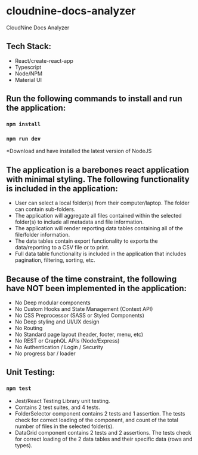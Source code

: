 # cloudnine-docs-analyzer
CloudNine Docs Analyzer

## Tech Stack:
- React/create-react-app
- Typescript
- Node/NPM
- Material UI

## Run the following commands to install and run the application:

### `npm install`
### `npm run dev`

*Download and have installed the latest version of NodeJS

## The application is a barebones react application with minimal styling. The following functionality is included in the application:

- User can select a local folder(s) from their computer/laptop. The folder can contain sub-folders.
- The application will aggregate all files contained within the selected folder(s) to include all metadata and file information.
- The application will render reporting data tables containing all of the file/folder information.
- The data tables contain export functionality to exports the data/reporting to a CSV file or to print.
- Full data table functionality is included in the application that includes pagination, filtering, sorting, etc. 

## Because of the time constraint, the following have NOT been implemented in the application:

- No Deep modular components
- No Custom Hooks and State Management (Context API)
- No CSS Preprocessor (SASS or Styled Components)
- No Deep styling and UI/UX design
- No Routing
- No Standard page layout (header, footer, menu, etc)
- No REST or GraphQL APIs (Node/Express)
- No Authentication / Login / Security
- No progress bar / loader

## Unit Testing:

### `npm test`

- Jest/React Testing Library unit testing.
- Contains 2 test suites, and 4 tests.
- FolderSelector component contains 2 tests and 1 assertion. The tests check for correct loading of the component, and count of the total number of files in the selected folder(s).
- DataGrid component contains 2 tests and 2 assertions. The tests check for correct loading of the 2 data tables and their specific data (rows and types).
